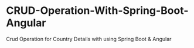 # CRUD-Operation-With-Spring-Boot-Angular
Crud Operation for Country Details with using Spring Boot &amp; Angular
